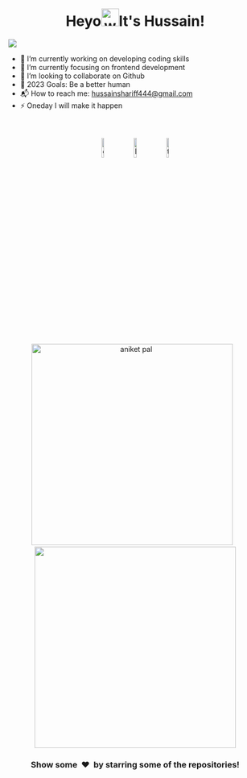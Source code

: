 <h1 align="center">Heyo<img alt="wave" src="https://emojis.slackmojis.com/emojis/images/1588177020/8809/wave_hello.gif?1588177020" width="35">It's Hussain!  </h1>

![](https://activity-graph.herokuapp.com/graph?username=aniket762&theme=react-dark&hide_border=true&area=true)


- 🔭 I’m currently working on developing coding skills 
- 🌱 I’m currently focusing on frontend development
- 👯 I’m looking to collaborate on Github
- 🥅 2023 Goals: Be a better human 
- 📬 How to reach me: hussainshariff444@gmail.com 
- ⚡ Oneday I will make it happen 

</br>




<p align="center" >
	<a href="https://github.com/hussain-shariff"><img alt="github" width="10%" style="padding:5px" src="https://img.icons8.com/clouds/100/000000/github.png"/></a>
	<a href="https://www.linkedin.com/in/hussain-shariff/"><img alt="linkedin" width="10%" style="padding:5px" src="https://img.icons8.com/clouds/100/000000/linkedin.png"/></a>
  <a href="https://twitter.com/hussainshariff_"><img alt="twitter" width="10%" style="padding:5px" src="https://img.icons8.com/clouds/100/000000/twitter-circled.png"/></a>
</p>



<p align='center'><img width="400px" src="https://github-readme-streak-stats.herokuapp.com/?user=hussain-shariff&theme=radical" alt="aniket pal" />&nbsp; &nbsp;<img width="400px" src="https://github-readme-stats.vercel.app/api?username=hussain-shariff&count_private=true&theme=radical"/></p>

<!--START_SECTION_PROFILE_VIEWS:readme-info-->
<!--END_SECTION_PROFILE_VIEWS:readme-info-->

<!--START_SECTION_LINES_OF_CODE:readme-info-->
<!--END_SECTION_LINES_OF_CODE:readme-info-->

<!--START_CONTRIBUTIONS:readme-info-->
<!--END_CONTRIBUTIONS:readme-info-->

<!--START_SECTION_DAILY_COMMIT:readme-info-->
<!--END_SECTION_DAILY_COMMIT:readme-info-->

<!--START_SECTION_WEEKLY_COMMIT:readme-info-->
<!--END_SECTION_WEEKLY_COMMIT:readme-info-->

<!--START_SECTION_LANGUAGE:readme-info-->
<!--END_SECTION_LANGUAGE:readme-info-->

<h3 align='center'>Show some &nbsp;❤️&nbsp; by starring some of the repositories! </h3> 

